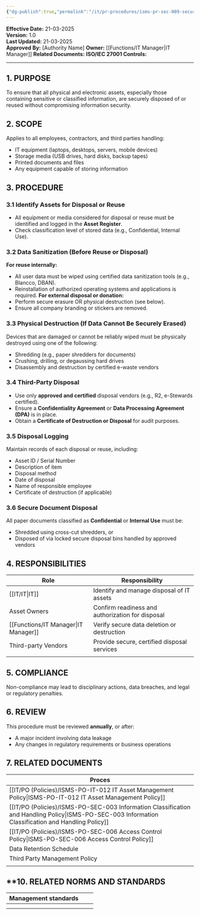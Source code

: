 ```yaml
---
{"dg-publish":true,"permalink":"/it/pr-procedures/isms-pr-sec-009-secure-disposal-and-re-use-procedure/","tags":["procedure","disposal"],"noteIcon":"default"}
---
```


**Effective Date:** 21-03-2025  
**Version:** 1.0  
**Last Updated:** 21-03-2025  
**Approved By:** [Authority Name]
**Owner:** [[Functions/IT Manager\|IT Manager]]
**Related Documents:**
**ISO/IEC 27001 Controls:** 

---
## **1. PURPOSE**  

To ensure that all physical and electronic assets, especially those containing sensitive or classified information, are securely disposed of or reused without compromising information security.
## **2. SCOPE**
 Applies to all employees, contractors, and third parties handling:

- IT equipment (laptops, desktops, servers, mobile devices)
- Storage media (USB drives, hard disks, backup tapes)
- Printed documents and files
- Any equipment capable of storing information
## **3. PROCEDURE**
### 3.1 Identify Assets for Disposal or Reuse
 - All equipment or media considered for disposal or reuse must be identified and logged in the **Asset Register**.
- Check classification level of stored data (e.g., Confidential, Internal Use).
### 3.2 Data Sanitization (Before Reuse or Disposal)
**For reuse internally:**
- All user data must be wiped using certified data sanitization tools (e.g., Blancco, DBAN).
- Reinstallation of authorized operating systems and applications is required.
**For external disposal or donation:**
- Perform secure erasure OR physical destruction (see below).
- Ensure all company branding or stickers are removed.
### 3.3 Physical Destruction (If Data Cannot Be Securely Erased)
Devices that are damaged or cannot be reliably wiped must be physically destroyed using one of the following:

- Shredding (e.g., paper shredders for documents)
- Crushing, drilling, or degaussing hard drives
- Disassembly and destruction by certified e-waste vendors

### 3.4 Third-Party Disposal
- Use only **approved and certified** disposal vendors (e.g., R2, e-Stewards certified).
- Ensure a **Confidentiality Agreement** or **Data Processing Agreement (DPA)** is in place.
- Obtain a **Certificate of Destruction or Disposal** for audit purposes.

### 3.5 Disposal Logging
Maintain records of each disposal or reuse, including:

- Asset ID / Serial Number
- Description of item
- Disposal method
- Date of disposal
- Name of responsible employee
- Certificate of destruction (if applicable)
### 3.6 Secure Document Disposal 
All paper documents classified as **Confidential** or **Internal Use** must be:

- Shredded using cross-cut shredders, or
- Disposed of via locked secure disposal bins handled by approved vendors

## **4. RESPONSIBILITIES**

| **Role**            | **Responsibility**                               |
| ------------------- | ------------------------------------------------ |
| [[IT/IT\|IT]]              | Identify and manage disposal of IT assets        |
| Asset Owners        | Confirm readiness and authorization for disposal |
| [[Functions/IT Manager\|IT Manager]]      | Verify secure data deletion or destruction       |
| Third-party Vendors | Provide secure, certified disposal services      |
|                     |                                                  |

## **5. COMPLIANCE**  
Non-compliance may lead to disciplinary actions, data breaches, and legal or regulatory penalties.

## **6. REVIEW**  
This procedure must be reviewed **annually**, or after:
- A major incident involving data leakage
- Any changes in regulatory requirements or business operations

## 7. RELATED DOCUMENTS  

| Proces                                                             |
| ------------------------------------------------------------------ |
| [[IT/PO (Policies)/ISMS-PO-IT-012 IT Asset Management Policy\|ISMS-PO-IT-012 IT Asset Management Policy]]                      |
| [[IT/PO (Policies)/ISMS-PO-SEC-003 Information Classification and Handling Policy\|ISMS-PO-SEC-003 Information Classification and Handling Policy]] |
| [[IT/PO (Policies)/ISMS-PO-SEC-006 Access Control Policy\|ISMS-PO-SEC-006 Access Control Policy]]                          |
| Data Retention Schedule                                            |
| Third Party Management Policy                                      |
|                                                                    |

## **10. RELATED NORMS AND STANDARDS



| Management standards                                                |                                                 |                                                            |
| ------------------------------------------------------------------- | ----------------------------------------------- | ---------------------------------------------------------- |
|                                                                     |                                                 |                                                            |
|                                                                     |                                                 |                                                            |












